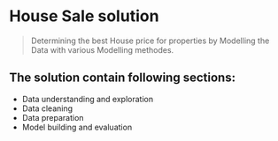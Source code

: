 # House Sale solution
> Determining the best House price for properties by Modelling the Data with various Modelling methodes.

## The solution contain following sections:
* Data understanding and exploration
* Data cleaning
* Data preparation
* Model building and evaluation
